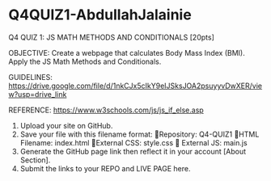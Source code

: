# Q4QUIZ1-AbdullahJalainie
Q4 QUIZ 1: JS MATH METHODS AND CONDITIONALS [20pts]

OBJECTIVE: Create a webpage that calculates Body Mass Index (BMI). Apply the JS Math Methods and Conditionals.

GUIDELINES: https://drive.google.com/file/d/1nkCJx5cIkY9eIJSksJOA2psuyyvDwXER/view?usp=drive_link

REFERENCE: https://www.w3schools.com/js/js_if_else.asp

1. Upload your site on GitHub.
2. Save your file with this filename format:
      💜Repository: Q4-QUIZ1
      💜HTML Filename: index.html
      💜External CSS: style.css
      💜 External JS: main.js
3. Generate the GitHub page link then reflect it in your account [About Section].
4. Submit the links to your REPO and LIVE PAGE here.
